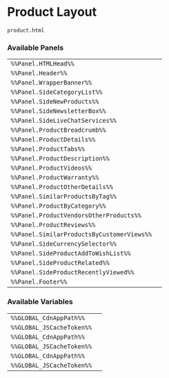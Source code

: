 # Product Layout

`product.html`

### Available Panels
|||
|---|---|
| `%%Panel.HTMLHead%%` |
| `%%Panel.Header%%` |
| `%%Panel.WrapperBanner%%` |
| `%%Panel.SideCategoryList%%` |
| `%%Panel.SideNewProducts%%` |
| `%%Panel.SideNewsletterBox%%` |
| `%%Panel.SideLiveChatServices%%` |
| `%%Panel.ProductBreadcrumb%%` |
| `%%Panel.ProductDetails%%` |
| `%%Panel.ProductTabs%%` |
| `%%Panel.ProductDescription%%` |
| `%%Panel.ProductVideos%%` |
| `%%Panel.ProductWarranty%%` |
| `%%Panel.ProductOtherDetails%%` |
| `%%Panel.SimilarProductsByTag%%` |
| `%%Panel.ProductByCategory%%` |
| `%%Panel.ProductVendorsOtherProducts%%` |
| `%%Panel.ProductReviews%%` |
| `%%Panel.SimilarProductsByCustomerViews%%` |
| `%%Panel.SideCurrencySelector%%` |
| `%%Panel.SideProductAddToWishList%%` |
| `%%Panel.SideProductRelated%%` |
| `%%Panel.SideProductRecentlyViewed%%` |
| `%%Panel.Footer%%` |

### Available Variables
|||
|---|---|
| `%%GLOBAL_CdnAppPath%%` |
| `%%GLOBAL_JSCacheToken%%` |
| `%%GLOBAL_CdnAppPath%%` |
| `%%GLOBAL_JSCacheToken%%` |
| `%%GLOBAL_CdnAppPath%%` |
| `%%GLOBAL_JSCacheToken%%` |

